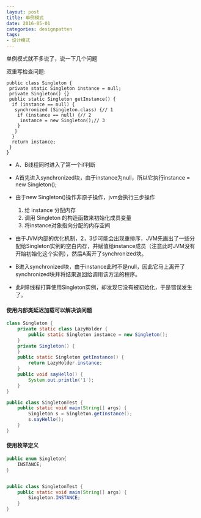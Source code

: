 ```yaml
---
layout: post
title: 单例模式
date: 2016-05-01
categories: designpatten
tags:
- 设计模式
---
```


单例模式就不多说了，说一下几个问题

双重写检查问题:

```
public class Singleton {  
 private static Singleton instance = null;  
 private Singleton() {}  
 public static Singleton getInstance() {  
  if (instance == null) {  
   synchronized (Singleton.class) {// 1  
    if (instance == null) {// 2  
     instance = new Singleton();// 3  
    }  
   }  
  }  
  return instance;  
 }  
}  
```

- A、B线程同时进入了第一个if判断
- A首先进入synchronized块，由于instance为null，所以它执行instance = new Singleton();
- 由于new Singleton()操作非原子操作，jvm会执行三步操作
  1. 给 instance 分配内存
  2. 调用 Singleton 的构造函数来初始化成员变量
  3. 将instance对象指向分配的内存空间

- 由于JVM内部的优化机制，2，3步可能会出现重排序，JVM先画出了一些分配给Singleton实例的空白内存，并赋值给instance成员（注意此时JVM没有开始初始化这个实例），然后A离开了synchronized块。
- B进入synchronized块，由于instance此时不是null，因此它马上离开了synchronized块并将结果返回给调用该方法的程序。
- 此时B线程打算使用Singleton实例，却发现它没有被初始化，于是错误发生了。


#### 使用内部类延迟加载可以解决该问题

``` java
class Singleton {
    private static class LazyHolder {
        public static Singleton instance = new Singleton();
    }
    private Singleton() {
    }
    public static Singleton getInstance() {
        return LazyHolder.instance;
    }
    public void sayHello() {
        System.out.println('1');
    }
}

public class SingletonTest {
    public static void main(String[] args) {
        Singleton s = Singleton.getInstance();
        s.sayHello();
    }
}
```

#### 使用枚举定义

``` java
public enum Singleton{
    INSTANCE;
}


public class SingletonTest {
    public static void main(String[] args) {
        Singleton.INSTANCE;
    }
}
```